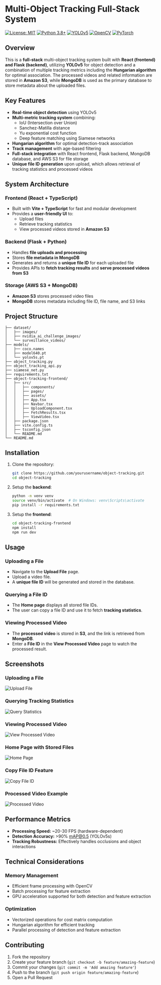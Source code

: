 # Multi-Object Tracking Full-Stack System

[![License: MIT](https://img.shields.io/badge/License-MIT-yellow.svg)](https://opensource.org/licenses/MIT)
[![Python 3.8+](https://img.shields.io/badge/python-3.8+-blue.svg)](https://www.python.org/downloads/)
[![YOLOv5](https://img.shields.io/badge/YOLOv5-v6.0-darkgreen.svg)](https://github.com/ultralytics/yolov5)
[![OpenCV](https://img.shields.io/badge/OpenCV-4.5+-red.svg)](https://opencv.org/)
[![PyTorch](https://img.shields.io/badge/PyTorch-1.9+-ee4c2c.svg)](https://pytorch.org/)

## Overview

This is a **full-stack** multi-object tracking system built with **React (frontend) and Flask (backend)**, utilizing **YOLOv5** for object detection and a combination of multiple tracking metrics including the **Hungarian algorithm** for optimal association. The processed videos and related information are stored in **Amazon S3**, while **MongoDB** is used as the primary database to store metadata about the uploaded files.

## Key Features

- **Real-time object detection** using YOLOv5
- **Multi-metric tracking system** combining:
  - IoU (Intersection over Union)
  - Sanchez-Matilla distance
  - Yu exponential cost function
  - Deep feature matching using Siamese networks
- **Hungarian algorithm** for optimal detection-track association
- **Track management** with age-based filtering
- **Full-stack integration** with React frontend, Flask backend, MongoDB database, and AWS S3 for file storage
- **Unique file ID generation** upon upload, which allows retrieval of tracking statistics and processed videos

## System Architecture

### **Frontend (React + TypeScript)**
- Built with **Vite + TypeScript** for fast and modular development
- Provides a **user-friendly UI** to:
  - Upload files
  - Retrieve tracking statistics
  - View processed videos stored in **Amazon S3**

### **Backend (Flask + Python)**
- Handles **file uploads and processing**
- Stores **file metadata in MongoDB**
- Generates and returns a **unique file ID** for each uploaded file
- Provides APIs to **fetch tracking results** and **serve processed videos from S3**

### **Storage (AWS S3 + MongoDB)**
- **Amazon S3** stores processed video files
- **MongoDB** stores metadata including file ID, file name, and S3 links

## Project Structure

```
├── dataset/
│   ├── images/
│   ├── nvidia_ai_challenge_images/
│   └── surveillance_videos/
├── models/
│   ├── coco.names
│   ├── model640.pt
│   └── yolov5s.pt
├── object_tracking.py
├── object_tracking_api.py
├── siamese_net.py
├── requirements.txt
├── object-tracking-frontend/
│   ├── src/
│   │   ├── components/
│   │   ├── pages/
│   │   ├── assets/
│   │   ├── App.tsx
│   │   ├── Navbar.tsx
│   │   ├── UploadComponent.tsx
│   │   ├── FetchResults.tsx
│   │   ├── ViewVideo.tsx
│   ├── package.json
│   ├── vite.config.ts
│   ├── tsconfig.json
│   └── README.md
└── README.md
```

## Installation

1. Clone the repository:
   ```bash
   git clone https://github.com/yourusername/object-tracking.git
   cd object-tracking
   ```

2. Setup the **backend**:
   ```bash
   python -m venv venv
   source venv/bin/activate  # On Windows: venv\Scripts\activate
   pip install -r requirements.txt
   ```

3. Setup the **frontend**:
   ```bash
   cd object-tracking-frontend
   npm install
   npm run dev
   ```

## Usage

### Uploading a File
- Navigate to the **Upload File** page.
- Upload a video file.
- A **unique file ID** will be generated and stored in the database.

### Querying a File ID
- The **Home page** displays all stored file IDs.
- The user can copy a file ID and use it to fetch **tracking statistics**.

### Viewing Processed Video
- The **processed video** is stored in **S3**, and the link is retrieved from **MongoDB**.
- Enter a **File ID** in the **View Processed Video** page to watch the processed result.

## Screenshots

### Uploading a File
![Upload File](SCREENSHOTS/op3_scenario_1.png)

### Querying Tracking Statistics
![Query Statistics](SCREENSHOTS/op3_scenario_2.png)

### Viewing Processed Video
![View Processed Video](SCREENSHOTS/op4_scenario_1.png)

### Home Page with Stored Files
![Home Page](SCREENSHOTS/op4_scenario_2.png)

### Copy File ID Feature
![Copy File ID](SCREENSHOTS/op5_scenario_2.png)

### Processed Video Example
![Processed Video](SCREENSHOTS/op6_scenario_2.png)

## Performance Metrics

- **Processing Speed:** ~20-30 FPS (hardware-dependent)
- **Detection Accuracy:** >90% mAP@0.5 (YOLOv5s)
- **Tracking Robustness:** Effectively handles occlusions and object interactions

## Technical Considerations

### Memory Management
- Efficient frame processing with OpenCV
- Batch processing for feature extraction
- GPU acceleration supported for both detection and feature extraction

### Optimization
- Vectorized operations for cost matrix computation
- Hungarian algorithm for efficient tracking
- Parallel processing of detection and feature extraction

## Contributing

1. Fork the repository
2. Create your feature branch (`git checkout -b feature/amazing-feature`)
3. Commit your changes (`git commit -m 'Add amazing feature'`)
4. Push to the branch (`git push origin feature/amazing-feature`)
5. Open a Pull Request

